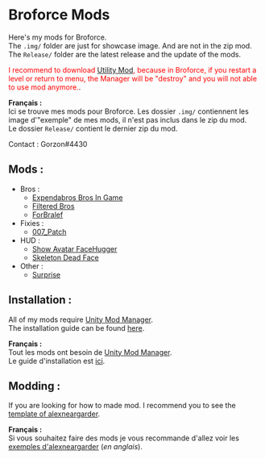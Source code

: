 # Broforce Mods
 Here's my mods for Broforce.  
 The `.img/` folder are just for showcase image. And are not in the zip mod.  
 The `Release/` folder are the latest release and the update of the mods.

<span style="color:red">I recommend to download [Utility Mod](https://www.nexusmods.com/broforce/mods/2), because in Broforce, if you restart a level or return to menu, the Manager will be "destroy" and you will not able to use mod anymore.</span>.

 **Français :**  
 Ici se trouve mes mods pour Broforce. Les dossier `.img/` contiennent les image d'"exemple" de mes mods, il n'est pas inclus dans le zip du mod.  
 Le dossier `Release/` contient le dernier zip du mod.

 Contact : Gorzon#4430

## Mods :
 * Bros :
    * [Expendabros Bros In Game](https://github.com/Gorzon38/Broforce-Mods/tree/main/Expendables%20Bros%20In%20Game)  
    * [Filtered Bros](https://github.com/Gorzon38/Mods-Broforce/tree/main/Filtered%20Bros)
    * [ForBralef](https://github.com/Gorzon38/Mods-Broforce/tree/main/ForBralef)
 * Fixies :
    * [007_Patch](https://github.com/Gorzon38/Mods-Broforce/tree/main/007_Patch)
 * HUD :
    * [Show Avatar FaceHugger](https://github.com/Gorzon38/Broforce-Mods/tree/main/Show%20Avatar%20FaceHugger)
    * [Skeleton Dead Face](https://github.com/Gorzon38/Broforce-Mods/tree/main/Skeleton%20Dead%20Face)
 * Other :
   * [Surprise](https://github.com/Gorzon38/Mods-Broforce/tree/main/Surprise)

## Installation :
All of my mods require [Unity Mod Manager](https://www.nexusmods.com/site/mods/21).  
The installation guide can be found [here](https://steamcommunity.com/sharedfiles/filedetails/?id=2434812447).  

**Français :**  
Tout les mods ont besoin de [Unity Mod Manager](https://www.nexusmods.com/site/mods/21).  
Le guide d'installation est [ici](https://steamcommunity.com/sharedfiles/filedetails/?id=2489196482).

## Modding :
If you are looking for how to made mod. I recommend you to see the [template of alexneargarder](https://github.com/alexneargarder/BroforceMods#how-to-create-your-own-mods).  

**Français :**  
Si vous souhaitez faire des mods je vous recommande d'allez voir les [exemples d'alexneargarder](https://github.com/alexneargarder/BroforceMods#how-to-create-your-own-mods) (*en anglais*).
